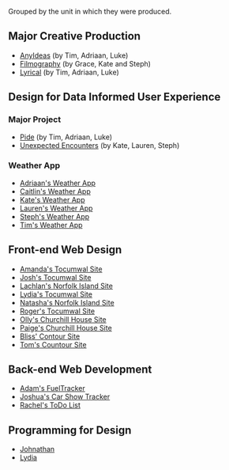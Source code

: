 Grouped by the unit in which they were produced. 

## Major Creative Production

*   [AnyIdeas](projects/mcp/anyideas) (by Tim, Adriaan, Luke)
*   [Filmography](projects/mcp/filmography) (by Grace, Kate and Steph)
*   [Lyrical](projects/mcp/lyrical) (by Tim, Adriaan, Luke)

## Design for Data Informed User Experience

### Major Project
*   [Pide](projects/dynamic-data/major-project/pide) (by Tim, Adriaan, Luke)
*   [Unexpected Encounters](projects/dynamic-data/major-project/unexpected-encounters) (by Kate, Lauren, Steph)

### Weather App
*   [Adriaan's Weather App](projects/dynamic-data/weather-apps/adriaan-weather-app)
*   [Caitlin's Weather App](projects/dynamic-data/weather-apps/caitlin-willington-weather-app)
*   [Kate's Weather App](projects/dynamic-data/weather-apps/kate-newborn-weather-app)
*   [Lauren's Weather App](projects/dynamic-data/weather-apps/lauren-schilling-weather-app)
*   [Steph's Weather App](projects/dynamic-data/weather-apps/steph-brink-weather-app)
*   [Tim's Weather App](projects/dynamic-data/weather-apps/tim-knott-weather-app)


## Front-end Web Design
*   [Amanda's Tocumwal Site](projects/wdp/amanda)
*   [Josh's Tocumwal Site](projects/wdp/josh)
*   [Lachlan's Norfolk Island Site](projects/wdp/lachlan)
*   [Lydia's Tocumwal Site](projects/wdp/lydia)
*   [Natasha's Norfolk Island Site](projects/wdp/natasha)
*   [Roger's Tocumwal Site](projects/wdp/roger)
*	[Olly's Churchill House Site](projects/front-end/olly-hills)
*	[Paige's Churchill House Site](projects/front-end/paige-starkey)
*	[Bliss' Contour Site](projects/front-end/bliss-taylor)
*	[Tom's Countour Site](projects/front-end/tom-neill)


## Back-end Web Development
*   [Adam's FuelTracker](projects/back-end/adam-woodlee)
*   [Joshua's Car Show Tracker](projects/back-end/joshua-wren)
*   [Rachel's ToDo List](projects/back-end/rachel-palez)

## Programming for Design 

*   [Johnathan](projects/js/johnathan-simmons)
*   [Lydia](projects/js/lydia-douglas)
